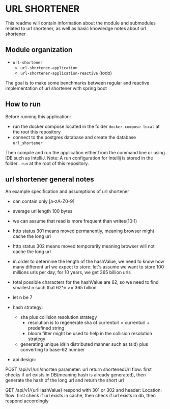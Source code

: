 # URL SHORTENER

This readme will contain information about the module and submodules related to url shortener, 
as well as basic knowledge notes about url shortener

## Module organization

* `url-shortener`
  * `url-shortener-application`
  * `url-shortener-application-reactive` (todo)

The goal is to make some benchmarks between regular and reactive implementation of url shortener with spring boot

## How to run

Before running this application:
 * run the docker compose located in the folder `docker-compose-local` at the root this repository
 * connect to the postgres database and create the database `url_shortener`

Then compile and run the application either from the command line or using IDE such as  IntelliJ.
Note: A run configuration for Intellij is stored in the folder `.run` at the root of this repository.

## url shortener general notes

An example specification and assumptions of url shortener

* can contain only [a-zA-Z0-9]
* average url length 100 bytes
* we can assume that read is more frequent than writes(10:1)

* http status 301 means moved permanently, meaning browser might cache the long url
* http status 302 means  moved temporarily meaning browser will not cache the long url

* in order to determine the length of the hashValue, we need to know how many different url we expect to store: let's assume
we want to store 100 millions urls per day, for 10 years, we get 365 billion urls

* total possible characters for the hashValue are 62, so we need to find smallest n such that 62^n >= 365 billion 
* let n be 7

* hash strategy:
  * sha plus collision resolution strategy
    * resolution is to regenerate sha of currenturl = currenturl + predefined string
    * bloom filter might be used to help in the collision resolution strategy
  * generating unique id(in  distributed manner such as tsid) plus converting to base-62 number

* api design:

POST /api/v1/url/shorten
  parameter: url
  return shortenedUrl
  flow: first checks if url exists in DB(meaning hash is already generated), then generate the hash of the long url and return the short url

GET /api/v1/{urlHashValue}
  respond with 301 or 302 and header: Location: <the-url>
  flow: first check if url exists in cache, then check if url exists in db, then respond accordingly
